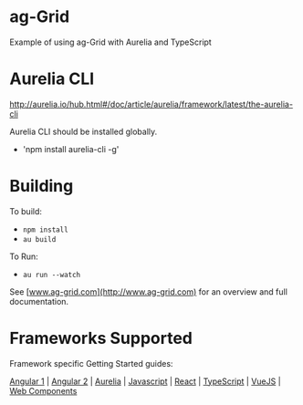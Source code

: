 
ag-Grid
==============

Example of using ag-Grid with Aurelia and TypeScript

Aurelia CLI
==============
http://aurelia.io/hub.html#/doc/article/aurelia/framework/latest/the-aurelia-cli

Aurelia CLI should be installed globally. 
- 'npm install aurelia-cli -g'


Building
==============

To build:
- `npm install`
- `au build`

To Run:
- `au run --watch`

See [www.ag-grid.com](http://www.ag-grid.com) for an overview and full documentation.

Frameworks Supported
====================
Framework specific Getting Started guides:

[Angular 1](https://www.ag-grid.com/best-angularjs-data-grid/) | [Angular 2](https://www.ag-grid.com/best-angular-2-data-grid/) | [Aurelia](https://www.ag-grid.com/best-aurelia-data-grid/) | [Javascript](https://www.ag-grid.com/best-javascript-data-grid/) | [React](https://www.ag-grid.com/best-react-data-grid/) | [TypeScript](https://www.ag-grid.com/ag-grid-typescript-webpack-2/) | [VueJS](https://www.ag-grid.com/best-vuejs-data-grid/) | [Web Components](https://www.ag-grid.com/best-web-component-data-grid/)